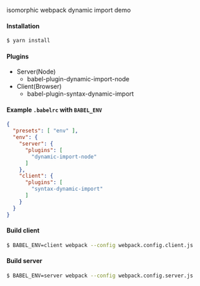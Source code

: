 isomorphic webpack dynamic import demo

#### Installation

```sh
$ yarn install
```

#### Plugins

* Server(Node)
  - babel-plugin-dynamic-import-node
* Client(Browser)
  - babel-plugin-syntax-dynamic-import

#### Example `.babelrc` with `BABEL_ENV`

```json
{
  "presets": [ "env" ],
  "env": {
    "server": {
      "plugins": [
        "dynamic-import-node"
      ]
    },
    "client": {
      "plugins": [
        "syntax-dynamic-import"
      ]
    }
  }
}

```

#### Build client

```sh
$ BABEL_ENV=client webpack --config webpack.config.client.js
```

#### Build server

```sh
$ BABEL_ENV=server webpack --config webpack.config.server.js
```
